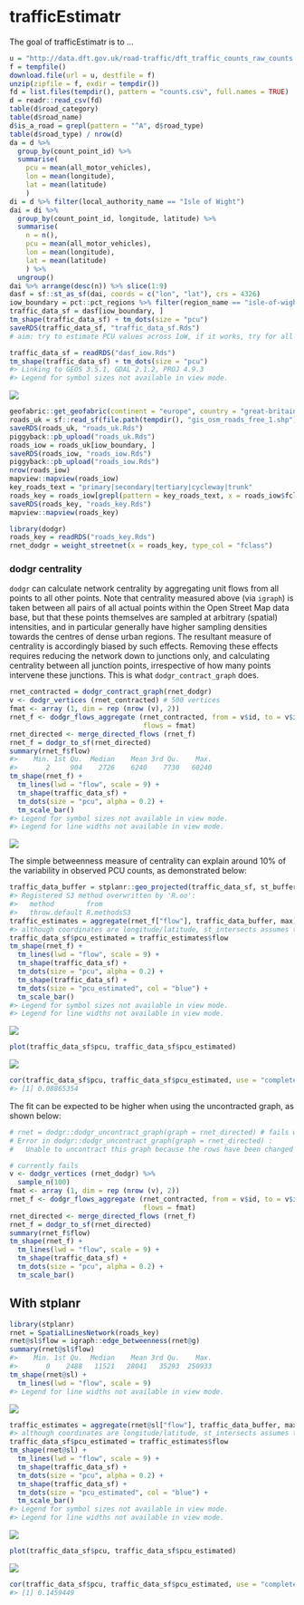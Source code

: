 
<!-- README.md is generated from README.Rmd. Please edit that file -->

# trafficEstimatr

<!-- badges: start -->

<!-- badges: end -->

The goal of trafficEstimatr is to
…

``` r
u = "http://data.dft.gov.uk/road-traffic/dft_traffic_counts_raw_counts.zip"
f = tempfile()
download.file(url = u, destfile = f)
unzip(zipfile = f, exdir = tempdir())
fd = list.files(tempdir(), pattern = "counts.csv", full.names = TRUE)
d = readr::read_csv(fd)
table(d$road_category)
table(d$road_name)
d$is_a_road = grepl(pattern = "^A", d$road_type)
table(d$road_type) / nrow(d)
da = d %>% 
  group_by(count_point_id) %>% 
  summarise(
    pcu = mean(all_motor_vehicles),
    lon = mean(longitude),
    lat = mean(latitude)
    )
di = d %>% filter(local_authority_name == "Isle of Wight")
dai = di %>% 
  group_by(count_point_id, longitude, latitude) %>% 
  summarise(
    n = n(),
    pcu = mean(all_motor_vehicles),
    lon = mean(longitude),
    lat = mean(latitude)
    ) %>% 
  ungroup()
dai %>% arrange(desc(n)) %>% slice(1:9)
dasf = sf::st_as_sf(dai, coords = c("lon", "lat"), crs = 4326)
iow_boundary = pct::pct_regions %>% filter(region_name == "isle-of-wight")
traffic_data_sf = dasf[iow_boundary, ]
tm_shape(traffic_data_sf) + tm_dots(size = "pcu")
saveRDS(traffic_data_sf, "traffic_data_sf.Rds")
# aim: try to estimate PCU values across IoW, if it works, try for all of UK (big data)
```

``` r
traffic_data_sf = readRDS("dasf_iow.Rds")
tm_shape(traffic_data_sf) + tm_dots(size = "pcu")
#> Linking to GEOS 3.5.1, GDAL 2.1.2, PROJ 4.9.3
#> Legend for symbol sizes not available in view mode.
```

![](README_files/figure-gfm/unnamed-chunk-3-1.png)<!-- -->

``` r
geofabric::get_geofabric(continent = "europe", country = "great-britain", region = "england")
roads_uk = sf::read_sf(file.path(tempdir(), "gis_osm_roads_free_1.shp"))
saveRDS(roads_uk, "roads_uk.Rds")
piggyback::pb_upload("roads_uk.Rds")
roads_iow = roads_uk[iow_boundary, ]
saveRDS(roads_iow, "roads_iow.Rds")
piggyback::pb_upload("roads_iow.Rds")
nrow(roads_iow)
mapview::mapview(roads_iow)
key_roads_text = "primary|secondary|tertiary|cycleway|trunk"
roads_key = roads_iow[grepl(pattern = key_roads_text, x = roads_iow$fclass), ]
saveRDS(roads_key, "roads_key.Rds")
mapview::mapview(roads_key)
```

``` r
library(dodgr)
roads_key = readRDS("roads_key.Rds")
rnet_dodgr = weight_streetnet(x = roads_key, type_col = "fclass")
```

### dodgr centrality

`dodgr` can calculate network centrality by aggregating unit flows from
all points to all other points. Note that centrality measured above (via
`igraph`) is taken between all pairs of all actual points within the
Open Street Map data base, but that these points themselves are sampled
at arbitrary (spatial) intensities, and in particular generally have
higher sampling densities towards the centres of dense urban regions.
The resultant measure of centrality is accordingly biased by such
effects. Removing these effects requires reducing the network down to
junctions only, and calculating centrality between all junction points,
irrespective of how many points intervene these junctions. This is what
`dodgr_contract_graph` does.

``` r
rnet_contracted = dodgr_contract_graph(rnet_dodgr)
v <- dodgr_vertices (rnet_contracted) # 500 vertices
fmat <- array (1, dim = rep (nrow (v), 2))
rnet_f <- dodgr_flows_aggregate (rnet_contracted, from = v$id, to = v$id,
                                 flows = fmat)
rnet_directed <- merge_directed_flows (rnet_f)
rnet_f = dodgr_to_sf(rnet_directed)
summary(rnet_f$flow)
#>    Min. 1st Qu.  Median    Mean 3rd Qu.    Max. 
#>       2     904    2726    6240    7730   60240
tm_shape(rnet_f) +
  tm_lines(lwd = "flow", scale = 9) +
  tm_shape(traffic_data_sf) +
  tm_dots(size = "pcu", alpha = 0.2) +
  tm_scale_bar()
#> Legend for symbol sizes not available in view mode.
#> Legend for line widths not available in view mode.
```

![](README_files/figure-gfm/dodgr-centrality-1.png)<!-- -->

The simple betweenness measure of centrality can explain around 10% of
the variability in observed PCU counts, as demonstrated
below:

``` r
traffic_data_buffer = stplanr::geo_projected(traffic_data_sf, st_buffer, dist = 200)
#> Registered S3 method overwritten by 'R.oo':
#>   method        from       
#>   throw.default R.methodsS3
traffic_estimates = aggregate(rnet_f["flow"], traffic_data_buffer, max) 
#> although coordinates are longitude/latitude, st_intersects assumes that they are planar
traffic_data_sf$pcu_estimated = traffic_estimates$flow
tm_shape(rnet_f) +
  tm_lines(lwd = "flow", scale = 9) +
  tm_shape(traffic_data_sf) +
  tm_dots(size = "pcu", alpha = 0.2) +
  tm_shape(traffic_data_sf) +
  tm_dots(size = "pcu_estimated", col = "blue") +
  tm_scale_bar()
#> Legend for symbol sizes not available in view mode.
#> Legend for line widths not available in view mode.
```

![](README_files/figure-gfm/unnamed-chunk-6-1.png)<!-- -->

``` r
plot(traffic_data_sf$pcu, traffic_data_sf$pcu_estimated)
```

![](README_files/figure-gfm/unnamed-chunk-6-2.png)<!-- -->

``` r
cor(traffic_data_sf$pcu, traffic_data_sf$pcu_estimated, use = "complete.obs")^2
#> [1] 0.08865354
```

The fit can be expected to be higher when using the uncontracted graph,
as shown
below:

``` r
# rnet = dodgr::dodgr_uncontract_graph(graph = rnet_directed) # fails with:
# Error in dodgr::dodgr_uncontract_graph(graph = rnet_directed) : 
#   Unable to uncontract this graph because the rows have been changed
```

``` r
# currently fails
v <- dodgr_vertices (rnet_dodgr) %>% 
  sample_n(100)
fmat <- array (1, dim = rep (nrow (v), 2))
rnet_f <- dodgr_flows_aggregate (rnet_contracted, from = v$id, to = v$id,
                                 flows = fmat)
rnet_directed <- merge_directed_flows (rnet_f)
rnet_f = dodgr_to_sf(rnet_directed)
summary(rnet_f$flow)
tm_shape(rnet_f) +
  tm_lines(lwd = "flow", scale = 9) +
  tm_shape(traffic_data_sf) +
  tm_dots(size = "pcu", alpha = 0.2) +
  tm_scale_bar()
```

## With stplanr

``` r
library(stplanr)
rnet = SpatialLinesNetwork(roads_key)
rnet@sl$flow = igraph::edge_betweenness(rnet@g)
summary(rnet@sl$flow)
#>    Min. 1st Qu.  Median    Mean 3rd Qu.    Max. 
#>       0    2488   11521   28041   35293  250933
tm_shape(rnet@sl) +
  tm_lines(lwd = "flow", scale = 9)
#> Legend for line widths not available in view mode.
```

![](README_files/figure-gfm/stplanr-1.png)<!-- -->

``` r
traffic_estimates = aggregate(rnet@sl["flow"], traffic_data_buffer, max) 
#> although coordinates are longitude/latitude, st_intersects assumes that they are planar
traffic_data_sf$pcu_estimated = traffic_estimates$flow
tm_shape(rnet@sl) +
  tm_lines(lwd = "flow", scale = 9) +
  tm_shape(traffic_data_sf) +
  tm_dots(size = "pcu", alpha = 0.2) +
  tm_shape(traffic_data_sf) +
  tm_dots(size = "pcu_estimated", col = "blue") +
  tm_scale_bar()
#> Legend for symbol sizes not available in view mode.
#> Legend for line widths not available in view mode.
```

![](README_files/figure-gfm/stplanr-2.png)<!-- -->

``` r
plot(traffic_data_sf$pcu, traffic_data_sf$pcu_estimated)
```

![](README_files/figure-gfm/stplanr-3.png)<!-- -->

``` r
cor(traffic_data_sf$pcu, traffic_data_sf$pcu_estimated, use = "complete.obs")^2
#> [1] 0.1459449
```
